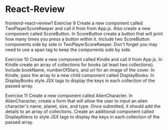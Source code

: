 # React-Review

frontend-react-review1
Exercise 9
Create a new component called TwoPlayerScoreKeeper and call it from from App.js. Also create a new component called ScoreButton. In ScoreButton create a button that will print how many times you press a button within it. Include two ScoreButton components side by side in TwoPlayerScoreKeeper. Don't forget you may need to use a span tag to keep the components side by side.

Exercise 10
Create a new component called Kindle and call it from App.js. In Kindle create an array of collections for books (at least two collections). Include bookName, numberOfStars, and url for an image of the cover. In Kindle, pass the array to a new child component called DisplayBooks. In DisplayBooks style JSX tags to display the keys in each collection of the passed array.

Exercise 11
Create a new component called AlienCharacter. In AlienCharacter, create a form that will allow the user to input an alien character's name, planet, size, and type. Once submitted, it should add the details to an array of collections. Create an additional component called DisplayAliens to style JSX tags to display the keys in each collection of the passed array.
